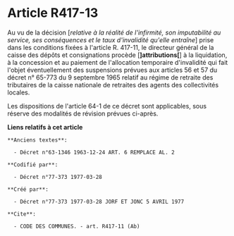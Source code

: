# Article R417-13

Au vu de la décision [*relative à la réalité de l'infirmité, son imputabilité au service, ses conséquences et le taux
d'invalidité qu'elle entraîne*] prise dans les conditions fixées à l'article R. 417-11, le directeur général de la caisse des
dépôts et consignations procède [**]attributions[**] à la liquidation, à la concession et au paiement de l'allocation
temporaire d'invalidité qui fait l'objet éventuellement des suspensions prévues aux articles 56 et 57 du décret n° 65-773 du
9 septembre 1965 relatif au régime de retraite des tributaires de la caisse nationale de retraites des agents des
collectivités locales.

Les dispositions de l'article 64-1 de ce décret sont applicables, sous réserve des modalités de révision prévues ci-après.

**Liens relatifs à cet article**

	**Anciens textes**:

	  - Décret n°63-1346 1963-12-24 ART. 6 REMPLACE AL. 2

	**Codifié par**:

	  - Décret n°77-373 1977-03-28

	**Créé par**:

	  - Décret n°77-373 1977-03-28 JORF ET JONC 5 AVRIL 1977

	**Cite**:

	  - CODE DES COMMUNES. - art. R417-11 (Ab)
